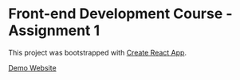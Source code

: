 # Front-end Development Course - Assignment 1 

This project was bootstrapped with [Create React App](https://github.com/facebook/create-react-app).

[Demo Website](https://david-saadia.github.io/react-assignment1/)
